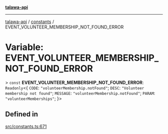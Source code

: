 [**talawa-api**](../../README.md)

***

[talawa-api](../../modules.md) / [constants](../README.md) / EVENT\_VOLUNTEER\_MEMBERSHIP\_NOT\_FOUND\_ERROR

# Variable: EVENT\_VOLUNTEER\_MEMBERSHIP\_NOT\_FOUND\_ERROR

\> `const` **EVENT\_VOLUNTEER\_MEMBERSHIP\_NOT\_FOUND\_ERROR**: `Readonly`\<\{ `CODE`: `"volunteerMembership.notFound"`; `DESC`: `"Volunteer membership not found"`; `MESSAGE`: `"volunteerMembership.notFound"`; `PARAM`: `"volunteerMemberships"`; \}\>

## Defined in

[src/constants.ts:671](https://github.com/PalisadoesFoundation/talawa-api/blob/5c5b29a0ea487bda8306089fe128f43f3be29f94/src/constants.ts#L671)
